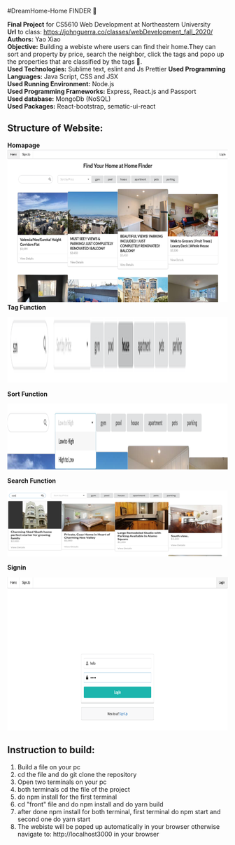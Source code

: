 #DreamHome-Home FINDER :rainbow:

**Final Project** for CS5610 Web Development at Northeastern University <br />
**Url** to class: https://johnguerra.co/classes/webDevelopment_fall_2020/<br />
**Authors:** Yao Xiao<br />
**Objective:**  Building a webiste  where users can find their home.They can sort and property by price, search the neighbor, click the tags and popo up the properties that are classified by the tags  :rainbow:.<br />
**Used Technologies:** Sublime text, eslint and Js Prettier 
**Used Programming Languages:** Java Script, CSS and JSX <br />
**Used Running Environment:** Node.js <br />
**Used Programming Frameworks:** Express, React.js and Passport <br />
**Used database:** MongoDb (NoSQL) <br />
**Used Packages:** React-bootstrap, sematic-ui-react <br />

**Structure of Website:**
----------------------------------------------------------------------------------------------------------------------------------------
**Homapage**<br />
<img src="https://github.com/XIAOYAO9602/homefinder/blob/master/homepage.png" alt="alt text" width="750" height="350"><br />
**Tag Function**

<img src="https://github.com/XIAOYAO9602/homefinder/blob/master/tags.png" alt="alt text" width="750" height="150">

**Sort Function**

<img src="https://github.com/XIAOYAO9602/homefinder/blob/master/sort.png" alt="alt text" width="750" height="150">

**Search Function**

<img src="https://github.com/XIAOYAO9602/homefinder/blob/master/search.png" alt="alt text" width="750" height="150">

**Signin**

<img src="https://github.com/XIAOYAO9602/homefinder/blob/master/login.png" alt="alt text" width="750" height="350">

**Instruction to build:**
-------------------------------------------------------------------------------------------------------------------------------------------------------------------------------
1. Build a file on your pc <br />
2. cd the file and do git clone the repository <br />
3. Open two terminals on your pc <br />
4. both terminals cd the file of the project <br />
5. do npm install for the first terminal <br />
6. cd "front" file and do npm install and do yarn build <br />
7. after done npm install for both terminal, first terminal do npm start and second one do yarn start <br />
8. The webiste will be poped up automatically in your browser otherwise navigate to: http://localhost3000 in your browser <br />


